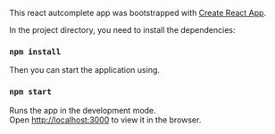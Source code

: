 This react autcomplete app was bootstrapped with [Create React App](https://github.com/facebook/create-react-app).


In the project directory, you need to install the dependencies:

### `npm install`

Then you can start the application using.

### `npm start`

Runs the app in the development mode.<br />
Open [http://localhost:3000](http://localhost:3000) to view it in the browser.



